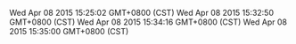 Wed Apr 08 2015 15:25:02 GMT+0800 (CST)
Wed Apr 08 2015 15:32:50 GMT+0800 (CST)
Wed Apr 08 2015 15:34:16 GMT+0800 (CST)
Wed Apr 08 2015 15:35:00 GMT+0800 (CST)
